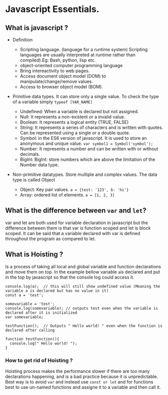 # Javascript Essentials.
 
 
## What is javascript ?
- Definition 
  - Scripting language. (language for a runtime system) Scripting languages are usually interpreted at runtime rather than compiled).Eg: Bash, python, lisp etc.
  - object-oriented computer programming language
  - Bring intereactivity to web pages.
  - Access document object model (DOM) to manipulate/change/remove values.
  - Access to browser object model (BOM).
  
- Primitive data types. It can store only a single value. To check the type of a variable simply `typeof [VAR_NAME]`
  - Undefined: When a variable is declared but not assigned.
  - Null: It represents a non-existent or a invalid value.
  - Boolean: It represents a logical entity (TRUE, FALSE)
  - String: It represents a series of characters and is written with quotes. Can be represented using a single or a double quote.
  - Symbol: in the ES6 version of javascript. It is used to store an anonymous and unique value. `var symbol1 = Symbol('symbol');`
  - Number: It represents a number and can be written with or without decimals.
  - BigInt: BigInt: store numbers which are above the limitation of the Number data type. 

- Non-primitive datatypes. Store multiple and complex values. The data type is called Object
  - Object: Key pair values. `a = {test: '123', b: 'hi'} `
  - Array: ordered list of elements. `a = [1, 2, 3]`
## What is the difference between `var` and `let`?
var and let are both used for variable declaration in javascript but the difference between them is that var is function scoped and let is block scoped. It can be said that a variable declared with var is defined throughout the program as compared to let.
## What is Hoisting ? 
Is a process of taking all local and global variable and function declarations and move them on top.
In the example bellow variable `a`is declared and put in the top by javascript so that the console log could access it.
```
console.log(a);  // this will still show undefined value (Meaning the variable a is declared but has no value in it)
const a = 'test';
```

```
somevariable = 'test';
console.log(somevariable); // outputs test even when the variable is declared after it is initialized	
var somevariable;
```

```
testFunction();  // Outputs " Hello world! " even when the function is declared after calling

function testFunction(){ 
  console.log(" Hello world! ");
}
```
### How to get rid of Hoisting ?
Hoisting process makes the performance slower if there are too many declarations happening, and is a bad practice because it is unpredictable.
Best way is to avoid `var` and instead use `const or let` and for functions best to use un-named functions and assigne it to a variable and then call it.
